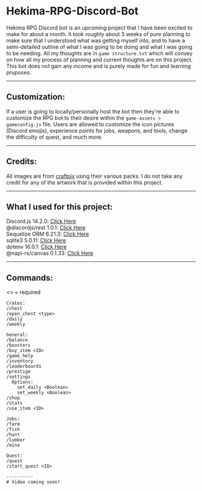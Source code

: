 # Hekima-RPG-Discord-Bot

Hekima RPG Discord bot is an upcoming project that I have been excited to make for about a month. It took roughly about 3 weeks 
of pure planning to make sure that I understood what was getting myself into, and to have a semi-detailed outline of what I was
going to be doing and what I was going to be needing. All my thoughts are in `game structure.txt` which will convey on how all 
my process of planning and current thoughts are on this project. This bot does not gain any income and is purely made for fun and 
learning pruposes.

----------
## Customization:  

If a user is going to locally/personally host the bot then they're able to customize the RPG bot to their desire within the `game-assets > gameconfig.js` file. Users are allowed to customize the icon pictures (Discord emojis), experience points for jobs, weapons, and tools, change the difficulty of quest, and much more. 

----------
## Credits:  
All images are from [craftpix](https://craftpix.net/) using their various packs. 
I do not take any credit for any of the artwork that is provided within this project.

----------
## What I used for this project:  
Discord.js 14.2.0: [Click Here](https://www.npmjs.com/package/discord.js?source=post_page-----7b5fe27cb6fa----------------------)  
@discordjs/rest 1.0.1: [Click Here](https://www.npmjs.com/package/@discordjs/rest)  
Sequelize ORM 6.21.3: [Click Here](https://www.npmjs.com/package/sequelize)  
sqlite3 5.0.11: [Click Here](https://www.npmjs.com/package/sqlite3)  
dotenv 16.0.1: [Click Here](https://www.npmjs.com/package/dotenv)  
@napi-rs/canvas 0.1.33: [Click Here](https://www.npmjs.com/package/@napi-rs/canvas)

----------
## Commands:

<> = required
```
Crates:  
/chest  
/open_chest <type>  
/daily  
/weekly  

General:  
/balance  
/boosters  
/buy_item <ID>  
/game_help  
/inventory  
/leaderboards  
/prestige  
/settings  
  Options:
    set_daily <Boolean>
    set_weekly <Boolean>  
/shop  
/stats    
/use_item <ID>  

Jobs:  
/farm  
/fish  
/hunt  
/lumber  
/mine  

Quest:  
/quest  
/start_quest <ID>  

----------
# Video coming soon!
